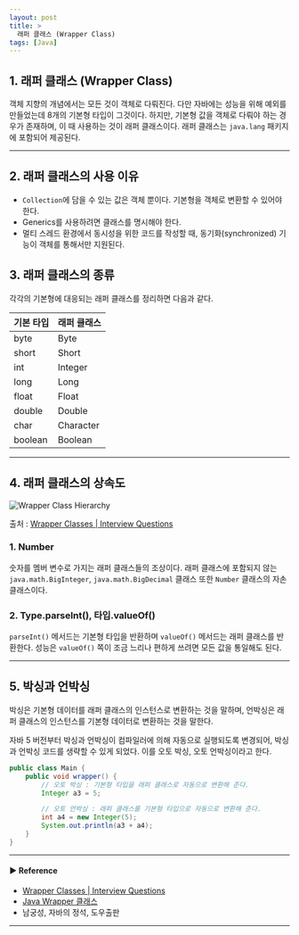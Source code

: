 ```yaml
---
layout: post
title: >
  래퍼 클래스 (Wrapper Class)
tags: [Java]
---
```


## 1. 래퍼 클래스 (Wrapper Class)
객체 지향의 개념에서는 모든 것이 객체로 다뤄진다. 다만 자바에는 성능을 위해 예외를 만들었는데 8개의 기본형 타입이 그것이다.
하지만, 기본형 값을 객체로 다뤄야 하는 경우가 존재하며, 이 때 사용하는 것이 래퍼 클래스이다. 래퍼 클래스는 `java.lang` 패키지에 포함되어 제공된다.

---
## 2. 래퍼 클래스의 사용 이유
- `Collection`에 담을 수 있는 값은 객체 뿐이다. 기본형을 객체로 변환할 수 있어야 한다.
- Generics를 사용하려면 클래스를 명시해야 한다.
- 멀티 스레드 환경에서 동시성을 위한 코드를 작성할 때, 동기화(synchronized) 기능이 객체를 통해서만 지원된다.

## 3. 래퍼 클래스의 종류
각각의 기본형에 대응되는 래퍼 클래스를 정리하면 다음과 같다.

| 기본 타입   | 래퍼 클래스    |
|---------|-----------|
| byte    | Byte      |
| short   | Short     |
| int     | Integer   |
| long    | Long      |
| float   | Float     |
| double  | Double    |
| char    | Character |
| boolean | Boolean   |

---

## 4. 래퍼 클래스의 상속도

![Wrapper Class Hierarchy](https://drive.google.com/uc?export=view&id=1ndnGcNKx3J2RIkltOriPWhCkdcroGMr- )

출처 : [Wrapper Classes &#124; Interview Questions](https://codepumpkin.com/interview-questions-wrapper-classes/)

### 1. Number
숫자를 멤버 변수로 가지는 래퍼 클래스들의 조상이다. 래퍼 클래스에 포함되지 않는 `java.math.BigInteger`, `java.math.BigDecimal` 클래스 또한 `Number` 클래스의 자손 클래스이다.

### 2. Type.parseInt(), 타입.valueOf()
`parseInt()` 메서드는 기본형 타입을 반환하며 `valueOf()` 메서드는 래퍼 클래스를 반환한다. 성능은 `valueOf()` 쪽이 조금 느리나 편하게 쓰려면 모든 값을 통일해도 된다.

---

## 5. 박싱과 언박싱
박싱은 기본형 데이터를 래퍼 클래스의 인스턴스로 변환하는 것을 말하며, 언박싱은 래퍼 클래스의 인스턴스를 기본형 데이터로 변환하는 것을 말한다.

자바 5 버전부터 박싱과 언박싱이 컴파일러에 의해 자동으로 실행되도록 변경되어, 박싱과 언박싱 코드를 생략할 수 있게 되었다. 이를 오토 박싱, 오토 언박싱이라고 한다.
```java
public class Main {
    public void wrapper() {
        // 오토 박싱 : 기본형 타입을 래퍼 클래스로 자동으로 변환해 준다.
        Integer a3 = 5;

        // 오토 언박싱 : 래퍼 클래스를 기본형 타입으로 자동으로 변환해 준다.
        int a4 = new Integer(5);
        System.out.println(a3 + a4);
    }
}
```

---
#### ▶ Reference
- [Wrapper Classes &#124; Interview Questions](https://codepumpkin.com/interview-questions-wrapper-classes/)
- [Java Wrapper 클래스](https://junhyunny.github.io/java/java-wrapper-class/)
- 남궁성, 자바의 정석, 도우출판

---